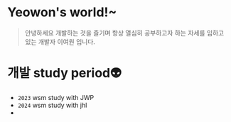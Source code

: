 # Yeowon's world!~
> 안녕하세요 개발하는 것을 즐기며 항상 열심히 공부하고자 하는 자세를 임하고 있는 개발자 이여원 입니다.

# 개발 study period👽
- `2023` wsm study with JWP
- `2024` wsm study with jhl
- 
